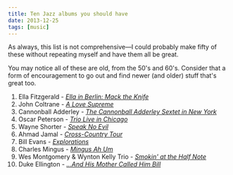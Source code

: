```yaml
---
title: Ten Jazz albums you should have
date: 2013-12-25
tags: [music]
---
```


As always, this list is not comprehensive—I could probably make fifty of these without repeating myself and have them all be great.

You may notice all of these are old, from the 50's and 60's. Consider that a form of encouragement to go out and find newer (and older) stuff that's great too.

1. Ella Fitzgerald - *[Ella in Berlin: Mack the Knife][7101-001]*
2. John Coltrane - *[A Love Supreme][7101-002]*
3. Cannonball Adderley - *[The Cannonball Adderley Sextet in New York][7101-003]*
4. Oscar Peterson - *[Trio Live in Chicago][7101-004]*
5. Wayne Shorter - *[Speak No Evil][7101-005]*
6. Ahmad Jamal - *[Cross-Country Tour][7101-006]*
7. Bill Evans - *[Explorations][7101-007]*
8. Charles Mingus - *[Mingus Ah Um][7101-008]*
9. Wes Montgomery & Wynton Kelly Trio - *[Smokin' at the Half Note][7101-009]*
10. Duke Ellington - *[&hellip;And His Mother Called Him Bill][7101-010]*

[7101-001]: http://www.amazon.com/gp/product/B0000046QI/ref=as_li_ss_tl?ie=UTF8&camp=1789&creative=390957&creativeASIN=B0000046QI&linkCode=as2&tag=nadavis-20
[7101-002]: http://www.amazon.com/gp/product/B0000A118M/ref=as_li_ss_tl?ie=UTF8&camp=1789&creative=390957&creativeASIN=B0000A118M&linkCode=as2&tag=nadavis-20
[7101-003]: http://www.amazon.com/gp/product/B0012S5A0E/ref=as_li_ss_tl?ie=UTF8&camp=1789&creative=390957&creativeASIN=B0012S5A0E&linkCode=as2&tag=nadavis-20
[7101-004]: http://www.amazon.com/gp/product/B0000047G8/ref=as_li_ss_tl?ie=UTF8&camp=1789&creative=390957&creativeASIN=B0000047G8&linkCode=as2&tag=nadavis-20
[7101-005]: http://www.amazon.com/gp/product/B00000I8UH/ref=as_li_ss_tl?ie=UTF8&camp=1789&creative=390957&creativeASIN=B00000I8UH&linkCode=as2&tag=nadavis-20
[7101-006]: http://www.amazon.com/gp/product/B000006EJ4/ref=as_li_ss_tl?ie=UTF8&camp=1789&creative=390957&creativeASIN=B000006EJ4&linkCode=as2&tag=nadavis-20
[7101-007]: http://www.amazon.com/gp/product/B000000Y2A/ref=as_li_ss_tl?ie=UTF8&camp=1789&creative=390957&creativeASIN=B000000Y2A&linkCode=as2&tag=nadavis-20
[7101-008]: http://www.amazon.com/gp/product/B00000I14Z/ref=as_li_ss_tl?ie=UTF8&camp=1789&creative=390957&creativeASIN=B00000I14Z&linkCode=as2&tag=nadavis-20
[7101-009]: http://www.amazon.com/gp/product/B00000470Y/ref=as_li_ss_tl?ie=UTF8&camp=1789&creative=390957&creativeASIN=B00000470Y&linkCode=as2&tag=nadavis-20
[7101-010]: http://www.amazon.com/gp/product/B008NEZOCO/ref=as_li_ss_tl?ie=UTF8&camp=1789&creative=390957&creativeASIN=B008NEZOCO&linkCode=as2&tag=nadavis-20
